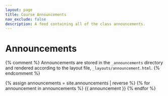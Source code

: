 ```yaml
---
layout: page
title: Course Announcements
nav_exclude: false
description: A feed containing all of the class announcements.
---
```


# Announcements
{% comment %}
Announcements are stored in the `_announcements` directory and rendered according to the layout file, `_layouts/announcement.html`.
{% endcomment %}

{% assign announcements = site.announcements | reverse %}
{% for announcement in announcements %}
{{ announcement }}
{% endfor %}
